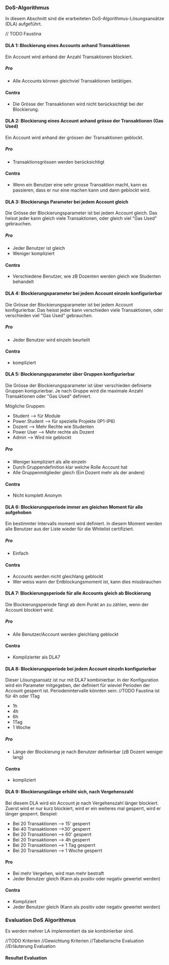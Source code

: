 ### DoS-Algorithmus

In diesem Abschnitt sind die erarbeiteten DoS-Algorithmus-Lösungsansätze (DLA) aufgeführt. 

// TODO Faustina

#### DLA 1: Blockierung eines Accounts anhand Transaktionen
Ein Account wird anhand der Anzahl Transaktionen blockiert.

##### Pro
- Alle Accounts können gleichviel Transaktionen betätigen. 

#### Contra
- Die Grösse der Transaktionen wird nicht berücksichtigt bei der Blockierung.

#### DLA 2: Blockierung eines Account anhand grösse der Transaktionen (Gas Used)
Ein Account wird anhand der grössen der Transaktionen geblockt.

##### Pro
- Transaktionsgrössen werden berücksichtigt

#### Contra
- Wenn ein Benutzer eine sehr grosse Transaktion macht, kann es passieren, dass er nur eine machen kann und dann geblockt wird.


#### DLA 3: Blockierungs Parameter bei jedem Account gleich
Die Grösse der Blockierungsparameter ist bei jedem Account gleich. Das heisst jeder kann gleich viele Transaktionen, oder gleich viel "Gas Used" gebrauchen.

##### Pro
- Jeder Benutzer ist gleich
- Weniger kompliziert

#### Contra
- Verschiedene Benutzer, wie zB Dozenten werden gleich wie Studenten behandelt

#### DLA 4: Blockierungsparameter bei jedem Account einzeln konfigurierbar
Die Grösse der Blockierungsparameter ist bei jedem Account konfigurierbar. Das heisst jeder kann verschieden viele Transaktionen, oder verschieden viel "Gas Used" gebrauchen.

##### Pro
- Jeder Benutzer wird einzeln beurteilt
#### Contra
- kompliziert

#### DLA 5: Blockierungsparameter über Gruppen konfigurierbar
Die Grösse der Blockierungsparameter ist über verschieden definierte Gruppen konigurierbar. Je nach Gruppe wird die maximale Anzahl Transaktionen oder "Gas Used" definiert.

Mögliche Gruppen:
- Student  --> für Module
- Power Student --> für spezielle Projekte (IP1-IP6)
- Dozent --> Mehr Rechte wie Studenten
- Power User --> Mehr rechte als Dozent
- Admin --> Wird nie geblockt

##### Pro
- Weniger kompliziert als alle einzeln
- Durch Gruppendefinition klar welche Rolle Account hat 
- Alle Gruppenmitglieder gleich (Ein Dozent mehr als der andere)

#### Contra
- Nicht komplett Anonym

#### DLA 6: Blockierungsperiode immer am gleichen Moment für alle aufgehoben
Ein bestimmter Intervalls moment wird definiert. In diesem Moment werden alle Benutzer aus der Liste wieder für die Whitelist certifiziert.

##### Pro
- Einfach

#### Contra
- Accounts werden nicht gleichlang geblockt
- Wer weiss wann der Entblockungsmoment ist, kann dies missbrauchen

#### DLA 7: Blockierungsperiode für alle Accounts gleich ab Blockierung
Die Blockierungsperiode fängt ab dem Punkt an zu zählen, wenn der Account blockiert wird.

##### Pro
- Alle Benutzer/Account werden gleichlang geblockt

#### Contra
- Komplizierter als DLA7

#### DLA 8: Blockierungsperiode bei jedem Account einzeln konfigurierbar
Dieser Lösungsansatz ist nur mit DLA7 kombinierbar. In der Konfiguration wird ein Parameter mitgegeben, der definiert für wieviel Perioden der Account gesperrt ist.
Periodenintervalle könnten sein:
//TODO Faustina ist für 4h oder 1Tag
- 1h
- 4h 
- 6h
- 1Tag 
- 1 Woche
##### Pro
- Länge der Blockierung je nach Benutzer definierbar (zB Dozent weniger lang)
#### Contra
- kompliziert

#### DLA 9: Blockierungslänge erhöht sich, nach Vergehenszahl
Bei diesem DLA wird ein Account je nach Vergehenszahl länger blockiert. Zuerst wird er nur kurz blockiert, wird er ein weiteres mal gesperrt, wird er länger gesperrt.
Beispiel:
- Bei 20 Transaktionen --> 15' gesperrt
- Bei 40 Transaktionen -->30' gesperrt
- Bei 20 Transaktionen --> 60' gesperrt
- Bei 20 Transaktionen --> 4h gesperrt
- Bei 20 Transaktionen --> 1 Tag gesperrt
- Bei 20 Transaktionen --> 1 Woche gesperrt

#### Pro
- Bei mehr Vergehen, wird man mehr bestraft
- Jeder Benutzer gleich (Kann als positiv oder negativ gewertet werden)

#### Contra 
- Kompliziert
- Jeder Benutzer gleich (Kann als positiv oder negativ gewertet werden)

### Evaluation DoS Algorithmus

Es werden mehrer LA implementiert da sie kombinierbar sind.

//TODO Kriterien
//Gewichtung Kriterien
//Tabellarische Evaluation
//Erläuterung Evaluation


#### Resultat Evaluation
